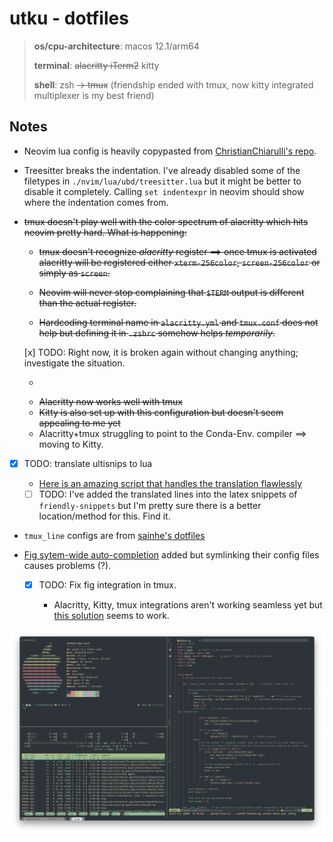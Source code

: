 # utku - dotfiles

> **os/cpu-architecture**: macos 12.1/arm64
> 
> **terminal**: ~~alacritty ~~iTerm2~~~~ kitty
> 
> **shell**: zsh ~~-> tmux~~ (friendship ended with tmux, now kitty integrated
> multiplexer is my best friend)

## Notes

* Neovim lua config is heavily copypasted from [ChristianChiarulli's repo](https://github.com/LunarVim/Neovim-from-scratch).

* Treesitter breaks the indentation. I've already disabled some of the
  filetypes in `./nvim/lua/ubd/treesitter.lua` but it might be better to disable
  it completely. Calling `set indentexpr` in neovim should show where the indentation
  comes from.

* ~~tmux doesn't play well with the color spectrum of alacritty which hits neovim pretty hard.
  What is happening:~~

  * ~~tmux doesn't recognize *alacritty* register ==> once tmux is activated
    alacritty will be registered either `xterm-256color`, `screen-256color` or
    simply as `screen`.~~
  
  * ~~Neovim will never stop complaining that `$TERM` output is different than the
    actual register.~~

  * ~~Hardcoding terminal name in `alacritty.yml` and `tmux.conf` does not help
    but defining it in `.zshrc` somehow helps *temporarily*.~~

   [x] TODO: Right now, it is broken again without changing anything; investigate
    the situation.

    * ~~~Solution was simple: switch to iTerm2~~~
    * ~~Alacritty now works well with tmux~~
    * ~~Kitty is also set up  with this configuration but doesn't seem appealing
      to me yet~~
    * Alacritty+tmux struggling to point to the Conda-Env. compiler ==> moving
      to Kitty.

* [x] TODO: translate ultisnips to lua

  * [Here is an amazing script that handles the translation flawlessly](https://github.com/L3MON4D3/LuaSnip/issues/201#issuecomment-950132369)

  * [ ] TODO: I've added the translated lines into the latex snippets of
    `friendly-snippets` but I'm pretty sure there is a better location/method
    for this. Find it.

* `tmux_line` configs are from [sainhe's dotfiles](https://github.com/sainnhe/dotfiles)

* [Fig sytem-wide auto-completion](https://github.com/withfig/fig) added but
  symlinking their config files causes problems (?).

  * [x] TODO: Fix fig integration in tmux.

    * Alacritty, Kitty, tmux integrations aren't working seamless yet but
    [this solution](https://github.com/withfig/fig/issues/26#issuecomment-1022537900) seems to work.

![](./kitty_setup.png)
